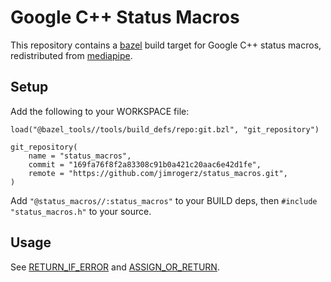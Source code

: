 # Google C++ Status Macros

This repository contains a [bazel](https://bazel.build) build target for Google C++ status macros, redistributed from [mediapipe](https://github.com/google/mediapipe).


## Setup

Add the following to your WORKSPACE file:


```
load("@bazel_tools//tools/build_defs/repo:git.bzl", "git_repository")

git_repository(
    name = "status_macros",
    commit = "169fa76f8f2a83308c91b0a421c20aac6e42d1fe",
    remote = "https://github.com/jimrogerz/status_macros.git",
)
```

Add `"@status_macros//:status_macros"` to your BUILD deps, then `#include "status_macros.h"` to your source.

## Usage

See [RETURN_IF_ERROR](https://github.com/jimrogerz/status_macros/blob/main/status_macros.h#L29) and [ASSIGN_OR_RETURN](https://github.com/jimrogerz/status_macros/blob/main/status_macros.h#L91).
